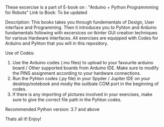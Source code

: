 These excercise is a part of E-book on : "Arduino + Python Programmming for Robots"
Link to Book: To be updated

Description: 
This books takes you through fundementals of Design, User interface and Programming. Then it introduces you to Pyhton and Arduino fundamentals following with excersices on tkinter 
GUI creation techniques for various Hardware interfaces. All exercises are equipped with Codes for Arduino and Pyhton that you will in this repository. 

Use of Codes:
1. Use the Arduino codes (.ino files) to upload to your favourite arduino board / Other supported boards from Arduino IDE. Make sure to modify the PINS assignment according to your hardware connections. 
2. Run the Pyhton codes (.py file) in your Spyder / Jupiter IDE on your desktop/notebook and modiy the suitbale COM port in the beginning of codes.
3. If there is any importing of pictures involved in your exercises, make sure to give the correct file path in the Pyhton codes. 


Recommended Python version: 3.7 and above

Thats all it!
Enjoy!

